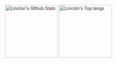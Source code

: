 

<!--
## Hi there 👋

**L-Qun/L-Qun** is a ✨ _special_ ✨ repository because its `README.md` (this file) appears on your GitHub profile.

Here are some ideas to get you started:

- 🔭 I’m currently working on ...
- 🌱 I’m currently learning ...
- 👯 I’m looking to collaborate on ...
- 🤔 I’m looking for help with ...
- 💬 Ask me about ...
- 📫 How to reach me: ...
- 😄 Pronouns: ...
- ⚡ Fun fact: ...
-->



<img alt="Linclon's Github Stats" align="center" src="https://github-readme-stats.vercel.app/api?username=L-Qun&show_icons=true&include_all_commits=true&hide=stars&show=prs_merged&theme=transparent&count_private=true" height="170px"> <img alt="Lincoln's Top langs" align="center" src="https://github-readme-stats.vercel.app/api/top-langs/?username=L-Qun&layout=compact&show_icons=true&langs_count=8&include_all_commits=true&theme=transparent" height="170px">






